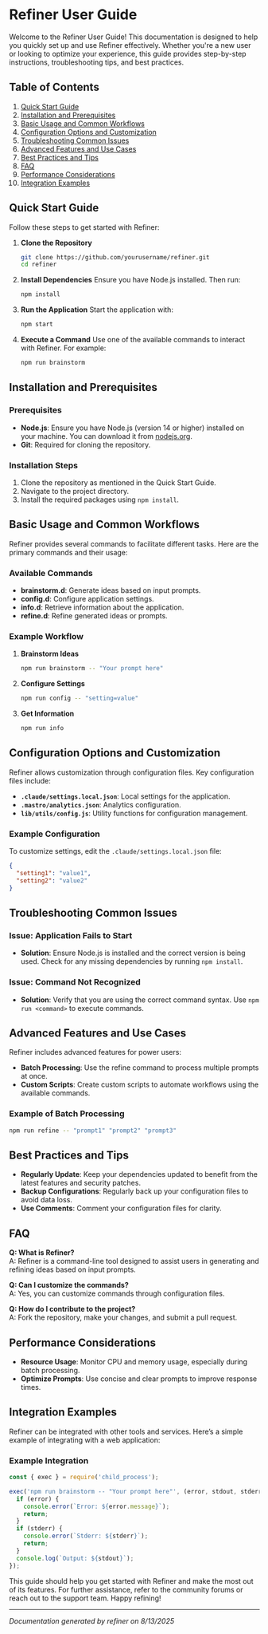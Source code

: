 <!---
This file was automatically generated by refiner
Generated on: 2025-08-13T04:49:44.985Z
Document type: user-guide
Title: User Guide
References: lib/index.js, src/index.ts, .claude/settings.local.json, .mastro/analytics.json, lib/commands/config.d.ts, lib/commands/config.js, lib/utils/config.d.ts, lib/utils/config.js, refined-prompts/generative-prompt-2025-08-09T21-33-56-948Z.json, refined-prompts/generative-prompt-2025-08-09T21-38-47-439Z.json, src/commands/config.ts, src/utils/config.ts

To prevent this file from being overwritten, add custom content
between the CUSTOM_START and CUSTOM_END markers below.
--->

# Refiner User Guide

Welcome to the Refiner User Guide! This documentation is designed to help you quickly set up and use Refiner effectively. Whether you're a new user or looking to optimize your experience, this guide provides step-by-step instructions, troubleshooting tips, and best practices.

## Table of Contents
1. [Quick Start Guide](#quick-start-guide)
2. [Installation and Prerequisites](#installation-and-prerequisites)
3. [Basic Usage and Common Workflows](#basic-usage-and-common-workflows)
4. [Configuration Options and Customization](#configuration-options-and-customization)
5. [Troubleshooting Common Issues](#troubleshooting-common-issues)
6. [Advanced Features and Use Cases](#advanced-features-and-use-cases)
7. [Best Practices and Tips](#best-practices-and-tips)
8. [FAQ](#faq)
9. [Performance Considerations](#performance-considerations)
10. [Integration Examples](#integration-examples)

## Quick Start Guide

Follow these steps to get started with Refiner:

1. **Clone the Repository**
   ```bash
   git clone https://github.com/yourusername/refiner.git
   cd refiner
   ```

2. **Install Dependencies**
   Ensure you have Node.js installed. Then run:
   ```bash
   npm install
   ```

3. **Run the Application**
   Start the application with:
   ```bash
   npm start
   ```

4. **Execute a Command**
   Use one of the available commands to interact with Refiner. For example:
   ```bash
   npm run brainstorm
   ```

## Installation and Prerequisites

### Prerequisites
- **Node.js**: Ensure you have Node.js (version 14 or higher) installed on your machine. You can download it from [nodejs.org](https://nodejs.org/).
- **Git**: Required for cloning the repository.

### Installation Steps
1. Clone the repository as mentioned in the Quick Start Guide.
2. Navigate to the project directory.
3. Install the required packages using `npm install`.

## Basic Usage and Common Workflows

Refiner provides several commands to facilitate different tasks. Here are the primary commands and their usage:

### Available Commands
- **brainstorm.d**: Generate ideas based on input prompts.
- **config.d**: Configure application settings.
- **info.d**: Retrieve information about the application.
- **refine.d**: Refine generated ideas or prompts.

### Example Workflow
1. **Brainstorm Ideas**
   ```bash
   npm run brainstorm -- "Your prompt here"
   ```
2. **Configure Settings**
   ```bash
   npm run config -- "setting=value"
   ```
3. **Get Information**
   ```bash
   npm run info
   ```

## Configuration Options and Customization

Refiner allows customization through configuration files. Key configuration files include:

- **`.claude/settings.local.json`**: Local settings for the application.
- **`.mastro/analytics.json`**: Analytics configuration.
- **`lib/utils/config.js`**: Utility functions for configuration management.

### Example Configuration
To customize settings, edit the `.claude/settings.local.json` file:
```json
{
  "setting1": "value1",
  "setting2": "value2"
}
```

## Troubleshooting Common Issues

### Issue: Application Fails to Start
- **Solution**: Ensure Node.js is installed and the correct version is being used. Check for any missing dependencies by running `npm install`.

### Issue: Command Not Recognized
- **Solution**: Verify that you are using the correct command syntax. Use `npm run <command>` to execute commands.

## Advanced Features and Use Cases

Refiner includes advanced features for power users:

- **Batch Processing**: Use the refine command to process multiple prompts at once.
- **Custom Scripts**: Create custom scripts to automate workflows using the available commands.

### Example of Batch Processing
```bash
npm run refine -- "prompt1" "prompt2" "prompt3"
```

## Best Practices and Tips

- **Regularly Update**: Keep your dependencies updated to benefit from the latest features and security patches.
- **Backup Configurations**: Regularly back up your configuration files to avoid data loss.
- **Use Comments**: Comment your configuration files for clarity.

## FAQ

**Q: What is Refiner?**  
A: Refiner is a command-line tool designed to assist users in generating and refining ideas based on input prompts.

**Q: Can I customize the commands?**  
A: Yes, you can customize commands through configuration files.

**Q: How do I contribute to the project?**  
A: Fork the repository, make your changes, and submit a pull request.

## Performance Considerations

- **Resource Usage**: Monitor CPU and memory usage, especially during batch processing.
- **Optimize Prompts**: Use concise and clear prompts to improve response times.

## Integration Examples

Refiner can be integrated with other tools and services. Here’s a simple example of integrating with a web application:

### Example Integration
```javascript
const { exec } = require('child_process');

exec('npm run brainstorm -- "Your prompt here"', (error, stdout, stderr) => {
  if (error) {
    console.error(`Error: ${error.message}`);
    return;
  }
  if (stderr) {
    console.error(`Stderr: ${stderr}`);
    return;
  }
  console.log(`Output: ${stdout}`);
});
```

This guide should help you get started with Refiner and make the most out of its features. For further assistance, refer to the community forums or reach out to the support team. Happy refining!

---

<!-- CUSTOM_START -->
<!-- Add your custom content here - it will be preserved during regeneration -->
<!-- CUSTOM_END -->

*Documentation generated by refiner on 8/13/2025*